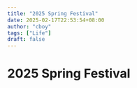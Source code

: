 ```yaml
---
title: "2025 Spring Festival"
date: 2025-02-17T22:53:54+08:00
author: "cboy"
tags: ["Life"]
draft: false
---
```


# 2025 Spring Festival





